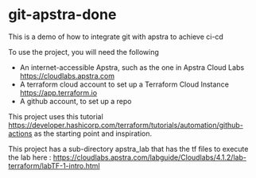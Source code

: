 # git-apstra-done
This is a demo of how to integrate git with apstra to achieve ci-cd

To use the project, you will need the following
- An internet-accessible Apstra, such as the one in Apstra Cloud Labs https://cloudlabs.apstra.com
- A terraform cloud account to set up a Terraform Cloud Instance https://app.terraform.io
- A github account, to set up a repo

This project uses this tutorial https://developer.hashicorp.com/terraform/tutorials/automation/github-actions as the starting point and inspiration.

This project has a sub-directory apstra_lab that has the tf files to execute the lab here : https://cloudlabs.apstra.com/labguide/Cloudlabs/4.1.2/lab-terraform/labTF-1-intro.html
 
